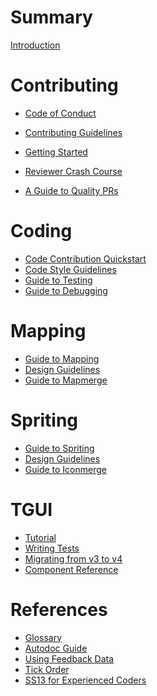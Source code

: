 # Summary

[Introduction](./index.md)

# Contributing

- [Code of Conduct](./contributing/code_of_conduct.md)
- [Contributing Guidelines](./contributing/guidelines.md)

- [Getting Started](./getting_started.md)

- [Reviewer Crash Course](./contributing/reviewer.md)
- [A Guide to Quality PRs](./contributing/quality_prs.md)

# Coding

- [Code Contribution Quickstart](./coding/quickstart.md)
- [Code Style Guidelines]()
- [Guide to Testing]()
- [Guide to Debugging](./coding/debugging.md)

# Mapping

- [Guide to Mapping](./mapping/guide.md)
- [Design Guidelines](./mapping/design.md)
- [Guide to Mapmerge]()

# Spriting

- [Guide to Spriting]()
- [Design Guidelines]()
- [Guide to Iconmerge]()

# TGUI

- [Tutorial](./tgui/tutorial-and-examples.md)
- [Writing Tests](./tgui/writing-tests.md)
- [Migrating from v3 to v4](./tgui/migration-to-v4-from-v3.md)
- [Component Reference](./tgui/component-reference.md)

# References

- [Glossary](./references/glossary.md)
- [Autodoc Guide](./coding/autodoc.md)
- [Using Feedback Data](./references/feedback_data.md)
- [Tick Order](./references/tick_order.md)
- [SS13 for Experienced Coders](./guides/ss13_for_experienced_coders.md)
